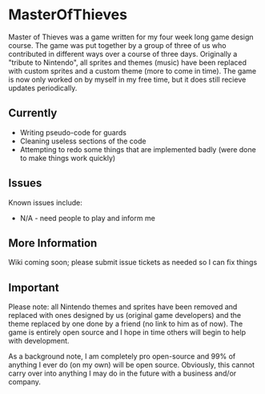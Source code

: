 MasterOfThieves
===============

Master of Thieves was a game written for my four week long game design course.  The game was put together by a group of
three of us who contributed in different ways over a course of three days.  Originally a "tribute to Nintendo", all sprites
and themes (music) have been replaced with custom sprites and a custom theme (more to come in time).  The game is now
only worked on by myself in my free time, but it does still recieve updates periodically.

Currently
---------
* Writing pseudo-code for guards
* Cleaning useless sections of the code
* Attempting to redo some things that are implemented badly (were done to make things work quickly)

Issues
------
Known issues include:
* N/A - need people to play and inform me
 
More Information
-----------------
Wiki coming soon; please submit issue tickets as needed so I can fix things


Important
----------
Please note: all Nintendo themes and sprites have been removed and replaced with ones designed by us (original game
developers) and the theme replaced by one done by a friend (no link to him as of now).  The game is entirely open source
and I hope in time others will begin to help with development.

As a background note, I am completely pro open-source and 99% of anything I ever do (on my own) will be open source.  Obviously,
this cannot carry over into anything I may do in the future with a business and/or company.
